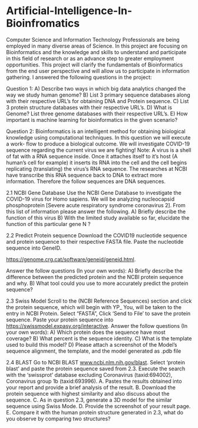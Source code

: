 # Artificial-Intelligence-In-Bioinfromatics

Computer Science and Information Technology Professionals are being employed in many diverse areas of Science. In this project are focusing on Bioinformatics and the 
knowledge and skills to understand and participate in this field of research or as an advance step to greater employment opportunities. This project will clarify the fundamentals of Bioinformatics from the end user perspective and will allow us to participate in information gathering.
I answered the following questions in the project:

Question 1:
A) Describe two ways in which big data analytics changed the way we study human
genome? 
B) List 3 primary sequence databases along with their respective URL’s for obtaining 
DNA and Protein sequence. 
C) List 3 protein structure databases with their respective URL’s. 
D) What is Genome? List three genome databases with their respective URL’s.
E) How important is machine learning for bioinformatics in the given scenario?

Question 2:
Bioinformatics is an intelligent method for obtaining biological knowledge using 
computational techniques. In this question we will execute a work- flow to produce a 
biological outcome.
We will investigate COVID-19 sequence regarding the current virus we are fighting!
Note: A virus is a shell of fat with a RNA sequence inside. Once it attaches itself to it’s
host (A human’s cell for example) it inserts its RNA into the cell and the cell begins 
replicating (translating) the virus’s RNA sequence. The researches at NCBI have transcribe 
this RNA sequence back to DNA to extract more information. Therefore the follow sequences are DNA sequences. 

2.1 NCBI Gene Database
Use the NCBI Gene Database to investigate the COVID-19 virus for Homo sapiens. We will 
be analyzing nucleocapsid phosphoprotein [Severe acute respiratory syndrome coronavirus 2]. 
From this list of information please answer the following.
A) Briefly describe the function of this virus 
B) With the limited study available so far, elucidate the function of this particular gene 
N ?

2.2 Predict Protein sequence
Download the COVID19 nucleotide sequence and protein sequence to their respective FASTA 
file. Paste the nucleotide sequence into GeneID. 

https://genome.crg.cat/software/geneid/geneid.html.

Answer the follow questions (In your own words):
A) Briefly describe the difference between the predicted protein and the NCBI protein 
sequence and why. 
B) What tool could you use to more accurately predict the protein sequence? 

2.3 Swiss Model
Scroll to the (NCBI Reference Sequences) section and click the protein sequence, which will 
begin with YP_ You, will be taken to the entry in NCBI Protein. Select “FASTA”, Click ‘Send 
to File’ to save the protein sequence. Paste your protein sequence into 
https://swissmodel.expasy.org/interactive. Answer the follow questions (In your own words):
A) Which protein does the sequence have most coverage? 
B) What percent is the sequence identity. 
C) What is the template used to build this model?
D) Please attach a screenshot of the Model’s sequence alignment, the template, and the 
model generated as .pdb file 

2.4 BLAST
Go to NCBI BLAST www.ncbi.nlm.nih.gov/blast. Select ‘protein blast’ and paste the protein 
sequence saved from 2.3. Execute the search with the ‘swissprot’ database excluding Coronavirus 
(taxid:694002), Coronavirus group 1b (taxid:693996). 
A. Pastes the results obtained into your report and provide a brief analysis of the result. 
B. Download the protein sequence with highest similarity and also discuss about the sequence. 
C. As in question 2.3, generate a 3D model for the similar sequence using Swiss Mode.
D. Provide the screenshot of your result page.
E. Compare it with the human protein structure generated in 2.3, what do you observe by 
comparing two structures?
